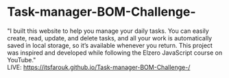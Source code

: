 # Task-manager-BOM-Challenge-
"I built this website to help you manage your daily tasks. You can easily create, read, update, and delete tasks, and all your work is automatically saved in local storage, so it’s available whenever you return.  This project was inspired and developed while following the Elzero JavaScript course on YouTube." <br>
LIVE:  https://itsfarouk.github.io/Task-manager-BOM-Challenge-/
